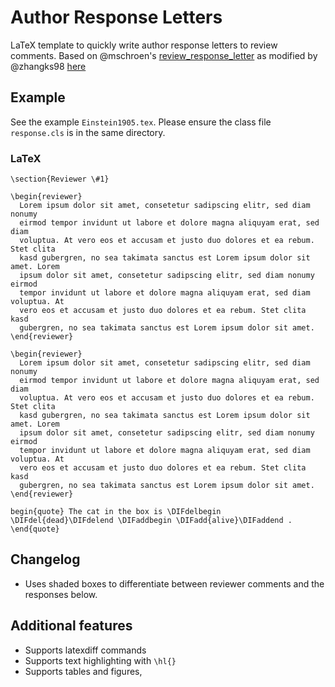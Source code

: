 # Author Response Letters

LaTeX template to quickly write author response letters to review comments.
Based on @mschroen's [review_response_letter][1] as modified by @zhangks98
[here][2]

## Example

See the example `Einstein1905.tex`. Please ensure the class file
`response.cls` is in the same directory.


### LaTeX
```  
\section{Reviewer \#1}

\begin{reviewer}
  Lorem ipsum dolor sit amet, consetetur sadipscing elitr, sed diam nonumy
  eirmod tempor invidunt ut labore et dolore magna aliquyam erat, sed diam
  voluptua. At vero eos et accusam et justo duo dolores et ea rebum. Stet clita
  kasd gubergren, no sea takimata sanctus est Lorem ipsum dolor sit amet. Lorem
  ipsum dolor sit amet, consetetur sadipscing elitr, sed diam nonumy eirmod
  tempor invidunt ut labore et dolore magna aliquyam erat, sed diam voluptua. At
  vero eos et accusam et justo duo dolores et ea rebum. Stet clita kasd
  gubergren, no sea takimata sanctus est Lorem ipsum dolor sit amet.
\end{reviewer}

\begin{reviewer}
  Lorem ipsum dolor sit amet, consetetur sadipscing elitr, sed diam nonumy
  eirmod tempor invidunt ut labore et dolore magna aliquyam erat, sed diam
  voluptua. At vero eos et accusam et justo duo dolores et ea rebum. Stet clita
  kasd gubergren, no sea takimata sanctus est Lorem ipsum dolor sit amet. Lorem
  ipsum dolor sit amet, consetetur sadipscing elitr, sed diam nonumy eirmod
  tempor invidunt ut labore et dolore magna aliquyam erat, sed diam voluptua. At
  vero eos et accusam et justo duo dolores et ea rebum. Stet clita kasd
  gubergren, no sea takimata sanctus est Lorem ipsum dolor sit amet.
\end{reviewer}

begin{quote} The cat in the box is \DIFdelbegin \DIFdel{dead}\DIFdelend \DIFaddbegin \DIFadd{alive}\DIFaddend . \end{quote}
```

## Changelog
- Uses shaded boxes to differentiate between reviewer comments and the
  responses below.

## Additional features
- Supports latexdiff commands
- Supports text highlighting with `\hl{}`
- Supports tables and figures,

[1]: https://github.com/mschroen/review_response_letter
[2]: https://github.com/zhangks98/author-response-letter
